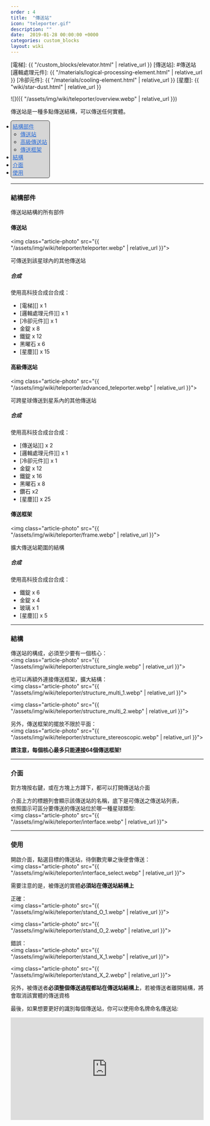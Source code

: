 ```yaml
---
order : 4
title:  "傳送站"
icon: "teleporter.gif"
description: ""
date:  2019-01-28 00:00:00 +0000
categories: custom_blocks
layout: wiki
---
```


[電梯]: {{ "/custom_blocks/elevator.html" | relative_url }}
[傳送站]: #傳送站
[邏輯處理元件]: {{ "/materials/logical-processing-element.html" | relative_url }}
[冷卻元件]: {{ "/materials/cooling-element.html" | relative_url }}
[星塵]: {{ "wiki/star-dust.html" | relative_url }}

![]({{ "/assets/img/wiki/teleporter/overview.webp" | relative_url }})

傳送站是一種多點傳送結構，可以傳送任何實體。

<div style="display:inline-block; padding:4px 6px 4px 4px; padding:auto;  background-color:#d6d6d6; border:1px #2D2D2D solid; border-radius:5px; color:black;">
<ul style="padding:0px;margin:0px">
    <li><a href="#結構部件" style="color:#2a6cd6;">結構部件</a></li>
    <ul style="padding:0px 0px 0px 20px;margin:0px">
        <li><a href="#傳送站" style="color:#2a6cd6;">傳送站</a></li>
        <li><a href="#高級傳送站" style="color:#2a6cd6;">高級傳送站</a></li>
        <li><a href="#傳送框架" style="color:#2a6cd6;">傳送框架</a></li>
    </ul>
    <li><a href="#結構" style="color:#2a6cd6;">結構</a></li>
    <li><a href="#介面" style="color:#2a6cd6;">介面</a></li>
    <li><a href="#使用" style="color:#2a6cd6;">使用</a></li>
</ul>
</div>

---

<a name="結構部件"></a>

### 結構部件

傳送站結構的所有部件

<a name="傳送站"></a>

#### 傳送站

<img class="article-photo" src="{{ "/assets/img/wiki/teleporter/teleporter.webp" | relative_url }}">

可傳送到該星球內的其他傳送站

##### 合成

使用高科技合成台合成：

- [電梯][] x 1  
- [邏輯處理元件][] x 1  
- [冷卻元件][] x 1  
- 金錠 x 8  
- 鐵錠 x 12  
- 黑曜石 x 6  
- [星塵][] x 15  

<a name="高級傳送站"></a>

#### 高級傳送站

<img class="article-photo" src="{{ "/assets/img/wiki/teleporter/advanced_teleporter.webp" | relative_url }}">

可跨星球傳送到星系內的其他傳送站

##### 合成

使用高科技合成台合成：

- [傳送站][] x 2  
- [邏輯處理元件][] x 1  
- [冷卻元件][] x 1  
- 金錠 x 12  
- 鐵錠 x 16  
- 黑曜石 x 8  
- 鑽石 x2  
- [星塵][] x 25  

<a name="傳送框架"></a>

#### 傳送框架

<img class="article-photo" src="{{ "/assets/img/wiki/teleporter/frame.webp" | relative_url }}">

擴大傳送站範圍的結構

##### 合成

使用高科技合成台合成：

- 鐵錠 x 6  
- 金錠 x 4  
- 玻璃 x 1  
- [星塵][] x 5
<hr>
<a name="結構"></a>

### 結構

傳送站的構成，必須至少要有一個核心：  
<img class="article-photo" src="{{ "/assets/img/wiki/teleporter/structure_single.webp" | relative_url }}">

也可以再額外連接傳送框架，擴大結構：  
<img class="article-photo" src="{{ "/assets/img/wiki/teleporter/structure_multi_1.webp" | relative_url }}">

<img class="article-photo" src="{{ "/assets/img/wiki/teleporter/structure_multi_2.webp" | relative_url }}">

另外，傳送框架的擺放不限於平面：  
<img class="article-photo" src="{{ "/assets/img/wiki/teleporter/structure_stereoscopic.webp" | relative_url }}">

__請注意，每個核心最多只能連接64個傳送框架!__
<hr>
<a name="介面"></a>

### 介面

對方塊按右鍵，或在方塊上方蹲下，都可以打開傳送站介面

介面上方的標題列會顯示該傳送站的名稱，底下是可傳送之傳送站列表，  
依照圖示可區分要傳送的傳送站位於哪一種星球類型:  
<img class="article-photo" src="{{ "/assets/img/wiki/teleporter/interface.webp" | relative_url }}">
<hr>
<a name="使用"></a>

### 使用

開啟介面，點選目標的傳送站，待倒數完畢之後便會傳送：  
<img class="article-photo" src="{{ "/assets/img/wiki/teleporter/interface_select.webp" | relative_url }}">

需要注意的是，被傳送的實體<b>必須站在傳送站結構上</b>

正確：  
<img class="article-photo" src="{{ "/assets/img/wiki/teleporter/stand_O_1.webp" | relative_url }}">

<img class="article-photo" src="{{ "/assets/img/wiki/teleporter/stand_O_2.webp" | relative_url }}">

錯誤：  
<img class="article-photo" src="{{ "/assets/img/wiki/teleporter/stand_X_1.webp" | relative_url }}">

<img class="article-photo" src="{{ "/assets/img/wiki/teleporter/stand_X_2.webp" | relative_url }}">

另外，被傳送者<b>必須整個傳送過程都站在傳送站結構上</b>，若被傳送者離開結構，將會取消該實體的傳送資格

最後，如果想要更好的識別每個傳送站，你可以使用命名牌命名傳送站:  
<div style="width:100%;height:0px;position:relative;padding-bottom:52.927%;"><iframe src="https://streamable.com/s/78e4k/jtyolf?autoplay=1&muted=1" frameborder="0" width="100%" height="100%" allowfullscreen style="width:100%;height:100%;position:absolute;left:0px;top:0px;overflow:hidden;"></iframe></div>

